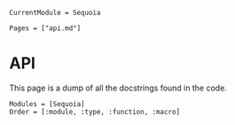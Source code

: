 ```@meta
CurrentModule = Sequoia
```

```@contents
Pages = ["api.md"]
```

# API
This page is a dump of all the docstrings found in the code. 

```@autodocs
Modules = [Sequoia]
Order = [:module, :type, :function, :macro]
```